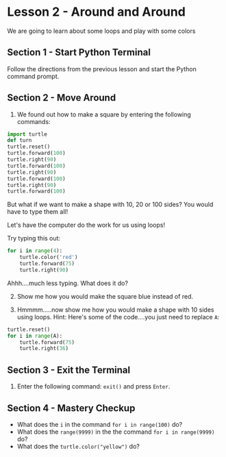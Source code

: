 # Lesson 2 - Around and Around
We are going to learn about some loops and play with some colors

## Section 1 - Start Python Terminal
Follow the directions from the previous lesson and start the Python command prompt.

## Section 2 - Move Around
1. We found out how to make a square by entering the following commands:
```python
import turtle
def turn
turtle.reset()
turtle.forward(100)
turtle.right(90)
turtle.forward(100)
turtle.right(90)
turtle.forward(100)
turtle.right(90)
turtle.forward(100)
```

But what if we want to make a shape with 10, 20 or 100 sides?  You would have to type them all! 

Let's have the computer do the work for us using loops!

Try typing this out:
```python
for i in range(4):
    turtle.color('red')
    turtle.forward(75)
    turtle.right(90)
```

Ahhh....much less typing.  What does it do?

2. Show me how you would make the square blue instead of red.

3. Hmmmm.....now show me how you would make a shape with 10 sides using loops.  Hint: Here's some of the code....you just need to replace `A`:
```python
turtle.reset()
for i in range(A):
    turtle.forward(75)
    turtle.right(36)
```

## Section 3 - Exit the Terminal
1. Enter the following command: `exit()` and press `Enter`.

## Section 4 - Mastery Checkup
- What does the `i` in the command `for i in range(100)` do?
- What does the `range(9999)` in the the command `for i in range(9999)` do?
- What does the `turtle.color("yellow")` do?

